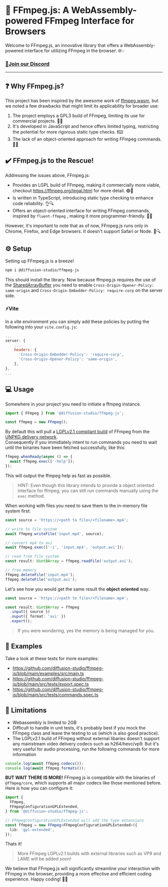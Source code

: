 # 🎥 FFmpeg.js: A WebAssembly-powered FFmpeg Interface for Browsers

Welcome to FFmpeg.js, an innovative library that offers a WebAssembly-powered interface for utilizing FFmpeg in the browser. 🌐💡

### [👥Join our Discord](https://discord.gg/EmUMFvMdhT)

----

## ❓ Why FFmpeg.js?

This project has been inspired by the awesome work of [ffmpeg.wasm](https://github.com/ffmpegwasm/ffmpeg.wasm), but we noted a few drawbacks that might limit its applicability for broader use:

1. The project employs a GPL3 build of FFmpeg, limiting its use for commercial projects. 🚫💼
2. It's developed in JavaScript and hence offers limited typing, restricting the potential for more rigorous static type checks. ❗⌨️
3. The lack of an object-oriented approach for writing FFmpeg commands. 🔄📝

## ✔️ FFmpeg.js to the Rescue!

Addressing the issues above, FFmpeg.js:

- Provides an LGPL build of FFmpeg, making it commercially more viable, checkout https://ffmpeg.org/legal.html for more detail. 🟢💼
- Is written in TypeScript, introducing static type checking to enhance code reliability. 👌🔍
- Offers an object-oriented interface for writing FFmpeg commands, inspired by `fluent-ffmpeg`
  , making it more programmer-friendly. 🎯🔄

However, it's important to note that as of now, FFmpeg.js runs only in Chrome, Firefox, and Edge browsers. It doesn't support Safari or Node. 🚧🔍

## ⚙️ Setup

Setting up FFmpeg.js is a breeze!

```bash
npm i @diffusion-studio/ffmpeg-js
```

This should install the library. Now because ffmpeg.js requires the use of the [SharedArrayBuffer](https://developer.mozilla.org/en-US/docs/Web/JavaScript/Reference/Global_Objects/SharedArrayBuffer) you need to enable `Cross-Origin-Opener-Policy: same-origin` and `Cross-Origin-Embedder-Policy: require-corp` on the server side.

### ⚡️Vite

In a vite environment you can simply add these policies by putting the following into your `vite.config.js`:

```js
...
server: {
    ...
    headers: {
      'Cross-Origin-Embedder-Policy': 'require-corp',
      'Cross-Origin-Opener-Policy': 'same-origin',
    },
},
...
```

## 💻 Usage

Somewhere in your project you need to initiate a ffmpeg instance.

```typescript
import { FFmpeg } from '@diffusion-studio/ffmpeg-js';

const ffmpeg = new FFmpeg();
```

By default this will pull a [LGPLv2.1 compliant build](https://github.com/diffusion-studio/ffmpeg-wasm-lgpl-build) of FFmpeg from the [UNPKG delivery network](https://www.unpkg.com).<br> Consequently if you immidiately intent to run commands you need to wait until the binaries have been fetched successfully, like this:

```typescript
ffmpeg.whenReady(async () => {
  await ffmpeg.exec(['-help']);
});
```

This will output the ffmpeg help as fast as possible.

> HINT: Even though this library intends to provide a object oriented interface for ffmpeg, you can still run commands manually using the `exec` method.

When working with files you need to save them to the in-memory file system first:

```typescript
const source = 'https://<path to file>/<filename>.mp4';

// write to file system
await ffmpeg.writeFile('input.mp4', source);

// convert mp4 to avi
await ffmpeg.exec(['-i', 'input.mp4', 'output.avi']);

// read from file system
const result: Uint8Array = ffmpeg.readFile('output.avi');

// free memory
ffmpeg.deleteFile('input.mp4');
ffmpeg.deleteFile('output.avi');
```

Let's see how you would get the same result the **object oriented** way.

```typescript
const source = 'https://<path to file>/<filename>.mp4';

const result: Uint8Array = ffmpeg
  .input({ source })
  .ouput({ format: 'avi' })
  .export();
```

> If you were wondering, yes the memory is being managed for you.

## 📖 Examples

Take a look at these tests for more examples:

- https://github.com/diffusion-studio/ffmpeg-js/blob/main/examples/src/main.ts
- https://github.com/diffusion-studio/ffmpeg-js/blob/main/src/tests/export.spec.ts
- https://github.com/diffusion-studio/ffmpeg-js/blob/main/src/tests/commands.spec.ts

## 🛑 Limitations

- Webassembly is limited to 2GB
- Difficult to handle in unit tests, it's probably best if you mock the FFmpeg class and leave the testing to us (which is also good practice).
- The LGPLv2.1 build of FFmpeg without external libaries doesn't support any mainstream video delivery codecs such as h264/hevc/vp9. But it's very useful for audio processing, run the following commands for more information

```typescript
console.log(await ffmpeg.codecs());
console.log(await ffmpeg.formats());
```

**BUT WAIT THERE IS MORE!** FFmpeg js is compatible with the binaries of `@ffmpeg/core`, which supports all major codecs like those mentioned before. Here is how you can configure it:

```typescript
import {
  FFmpeg,
  FFmpegConfigurationGPLExtended,
} from '@diffusion-studio/ffmpeg-js';

// FFmpegConfigurationGPLExtended will add the type extensions
const ffmpeg = new FFmpeg<FFmpegConfigurationGPLExtended>({
  lib: 'gpl-extended',
});
```
Thats it!
> More FFmpeg LGPLv2.1 builds with external libraries such as VP9 and LAME will be added soon!

We believe that FFmpeg.js will significantly streamline your interaction with FFmpeg in the browser, providing a more effective and efficient coding experience. Happy coding! 🚀🌟
